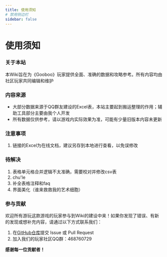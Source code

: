 ```yaml
---
title: 使用须知
# 禁用侧边栏
sidebar: false
---
```


# 使用须知

### 关于本站
本Wiki旨在为《Gooboo》玩家提供全面、准确的数据和攻略参考。所有内容均由社区玩家共同编辑和维护

### 内容来源
*  大部分数据来源于QQ群友建设的Excel表，本站主要起到搬运整理的作用；辅助工具部分主要由我个人开发
*  所有数据仅供参考，请以游戏内实际效果为准，可能有少量旧版本内容未更新

### 注意事项
1. 链接的Excel为在线文档，建议另存到本地进行查看，以免误修改

### 待解决
1. 表格单元格合并逻辑不太准确，需要校对并修改csv表
2. chu'le
3. 补全表格注释和faq
4. 界面美化（谁来救救我的艺术细胞）

### 参与贡献
欢迎所有游玩这款游戏的玩家参与到Wiki的建设中来！如果你发现了错误、有新的发现或想补充内容，请通过以下方式联系我们：
1.  在<a href = 'https://github.com/starysnow/GoobooWiki' target = '_blank'>GitHub仓库</a>提交 Issue 或 Pull Request
2.  加入我们的玩家社区QQ群：468760729

**感谢每一位贡献者！**